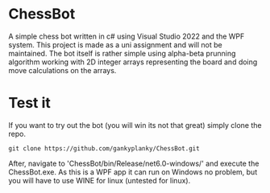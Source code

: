 # ChessBot
A simple chess bot written in c# using Visual Studio 2022 and the WPF system. This project is made as a uni assignment and will not be maintained. 
The bot itself is rather simple using alpha-beta prunning algorithm working with 2D integer arrays representing the board and doing move calculations on the arrays.

# Test it
If you want to try out the bot (you will win its not that great) simply clone the repo.
```
git clone https://github.com/gankyplanky/ChessBot.git
```
After, navigate to 'ChessBot/bin/Release/net6.0-windows/' and execute the ChessBot.exe.
As this is a WPF app it can run on Windows no problem, but you will have to use WINE for linux (untested for linux).
